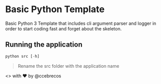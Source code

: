 # Basic Python Template
Basic Python 3 Template that includes cli argument parser and logger in order to start coding fast and forget about the skeleton.

## Running the application
```python
python src [-h]
```
> Rename the src folder with the application name


<> with ♥ by @ccebrecos
